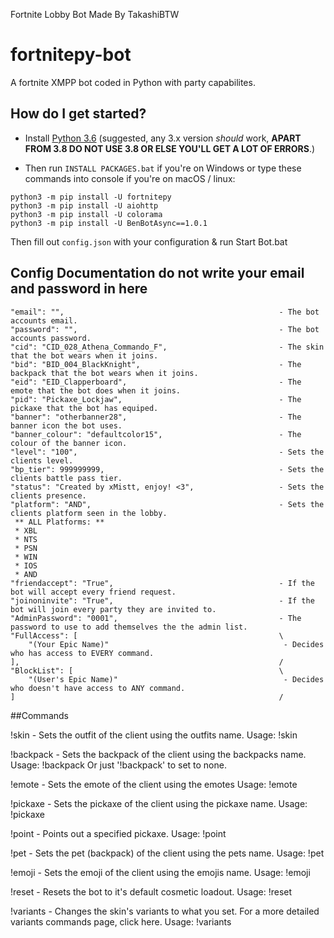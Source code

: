 Fortnite Lobby Bot Made By TakashiBTW
# fortnitepy-bot
A fortnite XMPP bot coded in Python with party capabilites.

## How do I get started?

* Install [Python 3.6](https://www.python.org/downloads/release/python-360/ "Python 3.6 Download") (suggested, any 3.x version *should* work, **APART FROM 3.8 DO NOT USE 3.8 OR ELSE YOU'LL GET A LOT OF ERRORS**.)


* Then run ``INSTALL PACKAGES.bat`` if you're on Windows or type these commands into console if you're on macOS / linux:
```
python3 -m pip install -U fortnitepy
python3 -m pip install -U aiohttp
python3 -m pip install -U colorama
python3 -m pip install -U BenBotAsync==1.0.1
```

Then fill out ``config.json`` with your configuration & run Start Bot.bat


## Config Documentation do not write your email and password in here
```
"email": "",                                                - The bot accounts email.
"password": "",                                             - The bot accounts password.
"cid": "CID_028_Athena_Commando_F",                         - The skin that the bot wears when it joins.
"bid": "BID_004_BlackKnight",                               - The backpack that the bot wears when it joins.
"eid": "EID_Clapperboard",                                  - The emote that the bot does when it joins.
"pid": "Pickaxe_Lockjaw",                                   - The pickaxe that the bot has equiped.
"banner": "otherbanner28",                                  - The banner icon the bot uses.
"banner_colour": "defaultcolor15",                          - The colour of the banner icon.
"level": "100",                                             - Sets the clients level.
"bp_tier": 999999999,                                       - Sets the clients battle pass tier.
"status": "Created by xMistt, enjoy! <3",                   - Sets the clients presence.
"platform": "AND",                                          - Sets the clients platform seen in the lobby.
 ** ALL Platforms: **
 * XBL
 * NTS
 * PSN
 * WIN
 * IOS
 * AND
"friendaccept": "True",                                     - If the bot will accept every friend request.
"joinoninvite": "True",                                     - If the bot will join every party they are invited to.
"AdminPassword": "0001",                                    - The password to use to add themselves the the admin list.
"FullAccess": [                                             \
    "(Your Epic Name)"                                       - Decides who has access to EVERY command.
],                                                          /
"BlockList": [                                              \
    "(User's Epic Name)"                                     - Decides who doesn't have access to ANY command.
]                                                           /
```   

##Commands

!skin - Sets the outfit of the client using the outfits name.
Usage: !skin <skin name>

!backpack - Sets the backpack of the client using the backpacks name.
Usage: !backpack <backpack name> Or just '!backpack' to set to none.

!emote - Sets the emote of the client using the emotes
Usage: !emote <emote name>

!pickaxe - Sets the pickaxe of the client using the pickaxe name.
Usage: !pickaxe <pickaxe name>

!point - Points out a specified pickaxe.
Usage: !point <pickaxe name>

!pet - Sets the pet (backpack) of the client using the pets name.
Usage: !pet <pet name>

!emoji - Sets the emoji of the client using the emojis name.
Usage: !emoji <emoji name>

!reset - Resets the bot to it's default cosmetic loadout.
Usage: !reset

!variants - Changes the skin's variants to what you set. For a more detailed variants commands page, click here.
Usage: !variants <CID> <style type> <integer>

!purpleskull - Sets the outfit of the client to Purple Skull Trooper.
Usage: !purpleskull

!pinkghoul - Sets the outfit of the client to Pink Ghoul Trooper.
Usage: !pinkghoul

!normalghoul - Sets the outfit of the client to Normal Ghoul Trooper.
Usage: !normalghoul

!brainiacghoul - Sets the outfit of the client to Brainiac Ghoul Trooper.
Usage: !brainiacghoul

!purpleportal - Sets the backpack of the client to Purple Ghost Portal.
Usage: !purpleportal

!checkeredrenegade - Sets the outfit of the client to Checkered Renegade.
Usage: !checkeredrenegade

!banner - Sets the banner of the client.
Usage: !banner <icon> <colour> <level>

CID_ - Sets the outfit of the client using CID.
Usage: <CID>

BID_ Sets the backpack of the client using BID.
Usage: <BID>

PICKAXE_ID_ - Sets the pickaxe of the client using PICKAXE_ID.
Usage: <PICKAXE_ID>

EID_ - Sets the emote of the client using EID.
Usage: <EID>

PetCarrier_ - Sets the pet of the client using PetCarrier_.
Usage: <PetCarrier_>

Emoji_ - Sets the emoji of the client using Emoji_.
Usage: <Emoji_>

!stop - Clears/stops the emote currently playing.
Usage: !stop

!help - Displays a link to this webpage.
Usage: !help

Party Commands
!ready - Sets the readiness of the client to ready.
Usage: !ready

!unready/!sitin - Sets the readiness of the client to unready.
Usage: !unready

!sitout - Sets the readiness of the client to SittingOut.
Usage: !unready

!bp - Sets the battlepass info of the client.
Usage: !bp <tier>

!level - Sets the level of the client.
Usage: !level <level>

!invite - Invites the person who sent the message unless name is inputted. (User must be on friends list)
Usage: '!invite' OR '!invite <user>'

Playlist_ - Sets the lobbies selected playlist.
Usage: <Playlist ID>

!echo - Sends message to party chat with the given content. [Needs 'FullAccess']
Usage: !echo <message>

!status - Sends and sets the status of the client. [Needs 'FullAccess']
Usage: !status <text>

!leave - Leaves the current party. [Needs 'FullAccess']
Usage: !leave

!join - Joins the person's lobby unless a name is inputted. [Needs 'FullAccess']
Usage: !join OR !join <username>

!kick - Kicks the inputted user. [Needs 'FullAccess']
Usage: !kick <username>

!promote - Promotes the inputted user. [Needs 'FullAccess']
Usage: !promote <username>

!showfriends - Inputs a list of friends that the bot has added to the command prompt. [Needs 'FullAccess']
Usage: !showfriends

!add - Sends a friend request the inputted user. [Needs 'FullAccess']
Usage: !add <username>

!remove - Removes the inputted user as a friend. [Needs 'FullAccess']
Usage: !remove <username>

!admin add - Adds a player to the 'FullAccess' list. [Needs 'FullAccess']
Usage: !admin add <EPIC GAMES name>

!admin remove - Removes a player from the 'FullAccess' list. [Needs 'FullAccess']
Usage: !admin remove <EPIC GAMES name>

## MY Social Media

YouTube: https://www.youtube.com/TakashiBTW

Twitch: https://Twitch.tv/TakashiBTW

